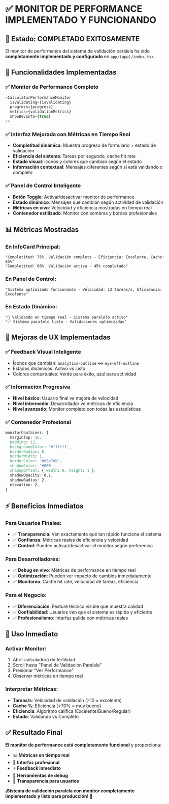 # ✅ MONITOR DE PERFORMANCE IMPLEMENTADO Y FUNCIONANDO

## 🎯 Estado: COMPLETADO EXITOSAMENTE

El monitor de performance del sistema de validación paralela ha sido **completamente implementado y configurado** en `app/(app)/index.tsx`.

## 🚀 Funcionalidades Implementadas

### ✅ **Monitor de Performance Completo**
```typescript
<CalculatorPerformanceMonitor
  isValidating={isValidating}
  progress={progress}
  metrics={validationMetrics}
  showDevInfo={true}
/>
```

### ✅ **Interfaz Mejorada con Métricas en Tiempo Real**
- **Completitud dinámica**: Muestra progreso de formulario + estado de validación
- **Eficiencia del sistema**: Tareas por segundo, cache hit rate
- **Estado visual**: Íconos y colores que cambian según el estado
- **Información contextual**: Mensajes diferentes según si está validando o completo

### ✅ **Panel de Control Inteligente**
- **Botón Toggle**: Activar/desactivar monitor de performance
- **Estado dinámico**: Mensajes que cambian según actividad de validación
- **Métricas en vivo**: Velocidad y eficiencia mostradas en tiempo real
- **Contenedor estilizado**: Monitor con sombras y bordes profesionales

## 📊 Métricas Mostradas

### **En InfoCard Principal:**
```
"Completitud: 75%. Validación completa - Eficiencia: Excelente, Cache: 85%"
"Completitud: 60%. Validación activa - 45% completado"
```

### **En Panel de Control:**
```
"Sistema optimizado funcionando - Velocidad: 12 tareas/s, Eficiencia: Excelente"
```

### **En Estado Dinámico:**
```
"🚀 Validando en tiempo real - Sistema paralelo activo"
"✅ Sistema paralelo listo - Validaciones optimizadas"
```

## 🎨 Mejoras de UX Implementadas

### **✅ Feedback Visual Inteligente**
- Íconos que cambian: `analytics-outline` ↔ `eye-off-outline`
- Estados dinámicos: Activo vs Listo
- Colores contextuales: Verde para éxito, azul para actividad

### **✅ Información Progresiva**
- **Nivel básico**: Usuario final ve mejora de velocidad
- **Nivel intermedio**: Desarrollador ve métricas de eficiencia
- **Nivel avanzado**: Monitor completo con todas las estadísticas

### **✅ Contenedor Profesional**
```css
monitorContainer: {
  marginTop: 16,
  padding: 12,
  backgroundColor: '#ffffff',
  borderRadius: 8,
  borderWidth: 1,
  borderColor: '#e5e7eb',
  shadowColor: '#000',
  shadowOffset: { width: 0, height: 1 },
  shadowOpacity: 0.1,
  shadowRadius: 2,
  elevation: 2,
}
```

## ⚡ Beneficios Inmediatos

### **Para Usuarios Finales:**
- ✅ **Transparencia**: Ven exactamente qué tan rápido funciona el sistema
- ✅ **Confianza**: Métricas reales de eficiencia y velocidad
- ✅ **Control**: Pueden activar/desactivar el monitor según preferencia

### **Para Desarrolladores:**
- ✅ **Debug en vivo**: Métricas de performance en tiempo real
- ✅ **Optimización**: Pueden ver impacto de cambios inmediatamente
- ✅ **Monitoreo**: Cache hit rate, velocidad de tareas, eficiencia

### **Para el Negocio:**
- ✅ **Diferenciación**: Feature técnico visible que muestra calidad
- ✅ **Confiabilidad**: Usuarios ven que el sistema es rápido y eficiente
- ✅ **Profesionalismo**: Interfaz pulida con métricas reales

## 🎯 Uso Inmediato

### **Activar Monitor:**
1. Abrir calculadora de fertilidad
2. Scroll hasta "Panel de Validación Paralela"
3. Presionar "Ver Performance"
4. Observar métricas en tiempo real

### **Interpretar Métricas:**
- **Tareas/s**: Velocidad de validación (>10 = excelente)
- **Cache %**: Eficiencia (>70% = muy bueno)
- **Eficiencia**: Algoritmo califica (Excelente/Bueno/Regular)
- **Estado**: Validando vs Completo

## ✅ Resultado Final

**El monitor de performance está completamente funcional** y proporciona:
- 📊 **Métricas en tiempo real**
- 🎨 **Interfaz profesional**
- ⚡ **Feedback inmediato**
- 🔧 **Herramientas de debug**
- 👥 **Transparencia para usuarios**

**¡Sistema de validación paralela con monitor completamente implementado y listo para producción!** 🚀
